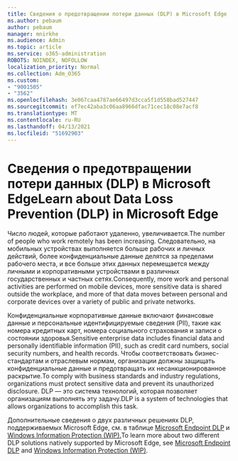 ```yaml
---
title: Сведения о предотвращении потери данных (DLP) в Microsoft Edge
ms.author: pebaum
author: pebaum
manager: mnirkhe
ms.audience: Admin
ms.topic: article
ms.service: o365-administration
ROBOTS: NOINDEX, NOFOLLOW
localization_priority: Normal
ms.collection: Adm_O365
ms.custom:
- "9001505"
- "3562"
ms.openlocfilehash: 3e067caa4787ae66497d3cca5f1d558bad527447
ms.sourcegitcommit: ef7ec42aba3c06aa8966dfac71cec18c08e7acf8
ms.translationtype: MT
ms.contentlocale: ru-RU
ms.lasthandoff: 04/13/2021
ms.locfileid: "51692903"
---
```

# <a name="learn-about-data-loss-prevention-dlp-in-microsoft-edge"></a><span data-ttu-id="7f80e-102">Сведения о предотвращении потери данных (DLP) в Microsoft Edge</span><span class="sxs-lookup"><span data-stu-id="7f80e-102">Learn about Data Loss Prevention (DLP) in Microsoft Edge</span></span>

<span data-ttu-id="7f80e-103">Число людей, которые работают удаленно, увеличивается.</span><span class="sxs-lookup"><span data-stu-id="7f80e-103">The number of people who work remotely has been increasing.</span></span> <span data-ttu-id="7f80e-104">Следовательно, на мобильных устройствах выполняется больше рабочих и личных действий, более конфиденциальные данные делятся за пределами рабочего места, и все больше этих данных перемещается между личными и корпоративными устройствами в различных государственных и частных сетях.</span><span class="sxs-lookup"><span data-stu-id="7f80e-104">Consequently, more work and personal activities are performed on mobile devices, more sensitive data is shared outside the workplace, and more of that data moves between personal and corporate devices over a variety of public and private networks.</span></span>

<span data-ttu-id="7f80e-105">Конфиденциальные корпоративные данные включают финансовые данные и персональные идентифицируемые сведения (PII), такие как номера кредитных карт, номера социального страхования и записи о состоянии здоровья.</span><span class="sxs-lookup"><span data-stu-id="7f80e-105">Sensitive enterprise data includes financial data and personally identifiable information (PII), such as credit card numbers, social security numbers, and health records.</span></span> <span data-ttu-id="7f80e-106">Чтобы соответствовать бизнес-стандартам и отраслевым нормам, организации должны защищать конфиденциальные данные и предотвращать их несанкционированное раскрытие.</span><span class="sxs-lookup"><span data-stu-id="7f80e-106">To comply with business standards and industry regulations, organizations must protect sensitive data and prevent its unauthorized disclosure.</span></span> <span data-ttu-id="7f80e-107">DLP — это система технологий, которая позволяет организациям выполнять эту задачу.</span><span class="sxs-lookup"><span data-stu-id="7f80e-107">DLP is a system of technologies that allows organizations to accomplish this task.</span></span>

<span data-ttu-id="7f80e-108">Дополнительные сведения о двух различных решениях DLP, поддерживаемых Microsoft Edge, см. в таблице [Microsoft Endpoint DLP](https://go.microsoft.com/fwlink/?linkid=2151765) и [Windows Information Protection (WIP).](https://go.microsoft.com/fwlink/?linkid=2151766)</span><span class="sxs-lookup"><span data-stu-id="7f80e-108">To learn more about two different DLP solutions natively supported by Microsoft Edge, see [Microsoft Endpoint DLP](https://go.microsoft.com/fwlink/?linkid=2151765) and [Windows Information Protection (WIP)](https://go.microsoft.com/fwlink/?linkid=2151766).</span></span>